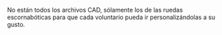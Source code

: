 No están todos los archivos CAD, sólamente los de las ruedas escornabóticas para que cada voluntario pueda ir personalizándolas a su gusto.
